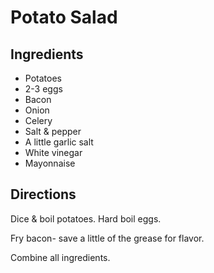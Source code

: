 # Potato Salad

## Ingredients
* Potatoes
* 2-3 eggs
* Bacon
* Onion
* Celery
* Salt & pepper
* A little garlic salt
* White vinegar
* Mayonnaise

## Directions
Dice & boil potatoes. Hard boil eggs.

Fry bacon- save a little of the grease for flavor.

Combine all ingredients.

